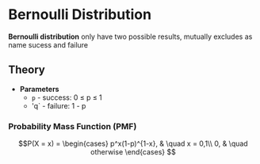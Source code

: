 # Bernoulli Distribution

**Bernoulli distribution** only have two possible results, mutually excludes as name sucess and failure

## Theory

- **Parameters**
  - `p` - success: 0 ≤ p ≤ 1 
  - 'q` - failure: 1 - p


### Probability Mass Function (PMF)

$$P(X = x) = 
    \begin{cases}
      p^x(1-p)^{1-x}, & \quad x = 0,1\\
      0, & \quad otherwise
    \end{cases}
$$
